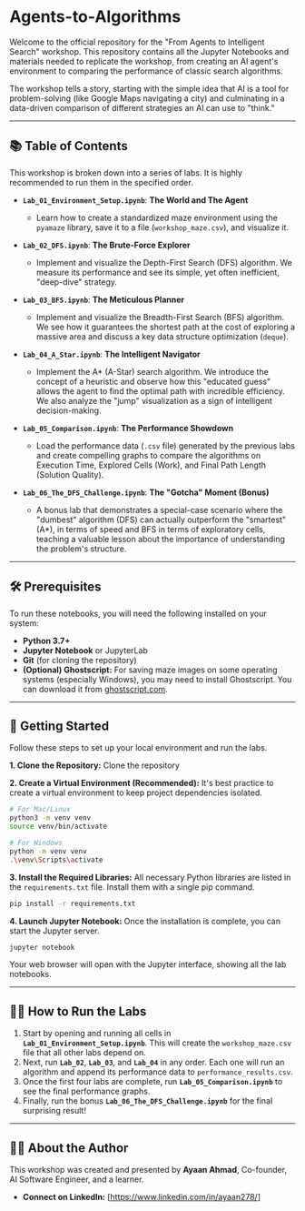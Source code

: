# Agents-to-Algorithms

Welcome to the official repository for the "From Agents to Intelligent Search" workshop. This repository contains all the Jupyter Notebooks and materials needed to replicate the workshop, from creating an AI agent's environment to comparing the performance of classic search algorithms.

The workshop tells a story, starting with the simple idea that AI is a tool for problem-solving (like Google Maps navigating a city) and culminating in a data-driven comparison of different strategies an AI can use to "think."

---

## 📚 Table of Contents

This workshop is broken down into a series of labs. It is highly recommended to run them in the specified order.

* **`Lab_01_Environment_Setup.ipynb`**: **The World and The Agent**
    * Learn how to create a standardized maze environment using the `pyamaze` library, save it to a file (`workshop_maze.csv`), and visualize it.

* **`Lab_02_DFS.ipynb`**: **The Brute-Force Explorer**
    * Implement and visualize the Depth-First Search (DFS) algorithm. We measure its performance and see its simple, yet often inefficient, "deep-dive" strategy.

* **`Lab_03_BFS.ipynb`**: **The Meticulous Planner**
    * Implement and visualize the Breadth-First Search (BFS) algorithm. We see how it guarantees the shortest path at the cost of exploring a massive area and discuss a key data structure optimization (`deque`).

* **`Lab_04_A_Star.ipynb`**: **The Intelligent Navigator**
    * Implement the A\* (A-Star) search algorithm. We introduce the concept of a heuristic and observe how this "educated guess" allows the agent to find the optimal path with incredible efficiency. We also analyze the "jump" visualization as a sign of intelligent decision-making.

* **`Lab_05_Comparison.ipynb`**: **The Performance Showdown**
    * Load the performance data (`.csv` file) generated by the previous labs and create compelling graphs to compare the algorithms on Execution Time, Explored Cells (Work), and Final Path Length (Solution Quality).

* **`Lab_06_The_DFS_Challenge.ipynb`**: **The "Gotcha" Moment (Bonus)**
    * A bonus lab that demonstrates a special-case scenario where the "dumbest" algorithm (DFS) can actually outperform the "smartest" (A\*), in terms of speed and BFS in terms of exploratory cells, teaching a valuable lesson about the importance of understanding the problem's structure.

---

## 🛠️ Prerequisites

To run these notebooks, you will need the following installed on your system:

* **Python 3.7+**
* **Jupyter Notebook** or JupyterLab
* **Git** (for cloning the repository)
* **(Optional) Ghostscript:** For saving maze images on some operating systems (especially Windows), you may need to install Ghostscript. You can download it from [ghostscript.com](https://www.ghostscript.com/download.html).

---

## 🚀 Getting Started

Follow these steps to set up your local environment and run the labs.

**1. Clone the Repository:**
Clone the repository

**2. Create a Virtual Environment (Recommended):**
It's best practice to create a virtual environment to keep project dependencies isolated.
```bash
# For Mac/Linux
python3 -m venv venv
source venv/bin/activate

# For Windows
python -m venv venv
.\venv\Scripts\activate
```

**3. Install the Required Libraries:**
All necessary Python libraries are listed in the `requirements.txt` file. Install them with a single pip command.
```bash
pip install -r requirements.txt
```

**4. Launch Jupyter Notebook:**
Once the installation is complete, you can start the Jupyter server.
```bash
jupyter notebook
```
Your web browser will open with the Jupyter interface, showing all the lab notebooks.

---

## 🏃‍♀️ How to Run the Labs

1.  Start by opening and running all cells in **`Lab_01_Environment_Setup.ipynb`**. This will create the `workshop_maze.csv` file that all other labs depend on.
2.  Next, run **`Lab_02`**, **`Lab_03`**, and **`Lab_04`** in any order. Each one will run an algorithm and append its performance data to `performance_results.csv`.
3.  Once the first four labs are complete, run **`Lab_05_Comparison.ipynb`** to see the final performance graphs.
4.  Finally, run the bonus **`Lab_06_The_DFS_Challenge.ipynb`** for the final surprising result!

---

## 👨‍💻 About the Author

This workshop was created and presented by **Ayaan Ahmad**, Co-founder, AI Software Engineer, and a learner.

* **Connect on LinkedIn:** [https://www.linkedin.com/in/ayaan278/]
